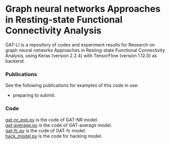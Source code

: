 # Graph neural networks Approaches in Resting-state Functional Connectivity Analysis
GAT-LI is a repository of codes and experiment results for Research on graph neural networks Approaches in Resting-state Functional Connectivity Analysis, using Keras (version 2.2.4) with TensorFlow (version 1.12.0) as backend.
### Publications
See the following publications for examples of this code in use:
 * preparing to submit. 
 
### Code
[gat-nr_exp.py](gat-nr_exp.py) is the code of GAT-NR model.  
[gat-average.py](gat-average.py) is the code of GAT-average model.  
[gat-fc.py](gat-fc.py) is the code of GAT-fc model.  
[hack_model.py](hack_model.py) is the code for hacking model.  


